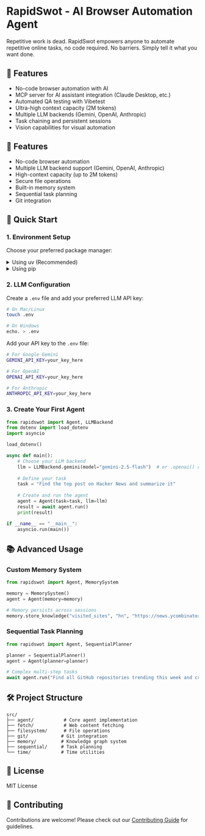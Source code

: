 # RapidSwot - AI Browser Automation Agent

Repetitive work is dead. RapidSwot empowers anyone to automate repetitive online tasks, no code required. No barriers. Simply tell it what you want done.

## 🌟 Features

- No-code browser automation with AI
- MCP server for AI assistant integration (Claude Desktop, etc.)
- Automated QA testing with Vibetest
- Ultra-high context capacity (2M tokens)
- Multiple LLM backends (Gemini, OpenAI, Anthropic)
- Task chaining and persistent sessions
- Vision capabilities for visual automation

## 🚀 Features

- No-code browser automation
- Multiple LLM backend support (Gemini, OpenAI, Anthropic)
- High-context capacity (up to 2M tokens)
- Secure file operations
- Built-in memory system
- Sequential task planning
- Git integration

## 🏃 Quick Start

### 1. Environment Setup

Choose your preferred package manager:

<details>
<summary>Using uv (Recommended)</summary>

```bash
# Create environment
uv venv --python 3.12

# Activate environment
source .venv/bin/activate  # On Mac/Linux
.venv\Scripts\activate     # On Windows

# Install dependencies
uv pip install rapidswot
uvx playwright install chromium --with-deps
```
</details>

<details>
<summary>Using pip</summary>

```bash
# Create environment
python3.12 -m venv .venv

# Activate environment
source .venv/bin/activate  # On Mac/Linux
.venv\Scripts\activate     # On Windows

# Install dependencies
pip install rapidswot
pip install playwright && playwright install chromium --with-deps
```
</details>

### 2. LLM Configuration

Create a `.env` file and add your preferred LLM API key:

```bash
# On Mac/Linux
touch .env

# On Windows
echo. > .env
```

Add your API key to the `.env` file:

```bash
# For Google Gemini
GEMINI_API_KEY=your_key_here

# For OpenAI
OPENAI_API_KEY=your_key_here

# For Anthropic
ANTHROPIC_API_KEY=your_key_here
```

### 3. Create Your First Agent

```python
from rapidswot import Agent, LLMBackend
from dotenv import load_dotenv
import asyncio

load_dotenv()

async def main():
    # Choose your LLM backend
    llm = LLMBackend.gemini(model="gemini-2.5-flash")  # or .openai() or .anthropic()
    
    # Define your task
    task = "Find the top post on Hacker News and summarize it"
    
    # Create and run the agent
    agent = Agent(task=task, llm=llm)
    result = await agent.run()
    print(result)

if __name__ == "__main__":
    asyncio.run(main())
```

## 📚 Advanced Usage

### Custom Memory System

```python
from rapidswot import Agent, MemorySystem

memory = MemorySystem()
agent = Agent(memory=memory)

# Memory persists across sessions
memory.store_knowledge("visited_sites", "hn", "https://news.ycombinator.com")
```

### Sequential Task Planning

```python
from rapidswot import Agent, SequentialPlanner

planner = SequentialPlanner()
agent = Agent(planner=planner)

# Complex multi-step tasks
await agent.run("Find all GitHub repositories trending this week and create a summary report")
```

## 🛠️ Project Structure

```
src/
├── agent/           # Core agent implementation
├── fetch/           # Web content fetching
├── filesystem/      # File operations
├── git/            # Git integration
├── memory/         # Knowledge graph system
├── sequential/     # Task planning
└── time/           # Time utilities
```

## 📄 License

MIT License

## 🤝 Contributing

Contributions are welcome! Please check out our [Contributing Guide](CONTRIBUTING.md) for guidelines.